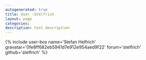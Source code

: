 ```yaml
---
autogenerated: true
title: User ›Stelfrich
layout: page
categories: 
description: test description
---
```


{% include user-box name='Stefan Helfrich' gravatar='0fe8ff682eb5941d7e912e954aed9f22' forum='stelfrich' github='stelfrich' %}
